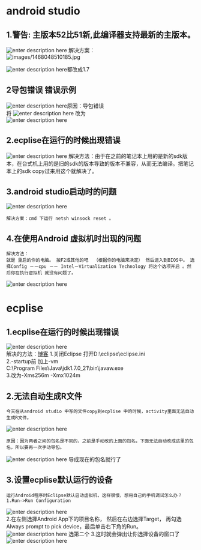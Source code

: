 # android studio

## 1.警告: 主版本52比51新,此编译器支持最新的主版本。

![enter description here][1]
解决方案：   
![images/1468048510185.jpg][2]

![enter description here][3]都改成1.7  
## 2导包错误    错误示例

![enter description here][4]原因：导包错误  
将 
![enter description here][5]
改为  
![enter description here][6]


## 2.ecplise在运行的时候出现错误
![enter description here][7]
    解决方法：由于在之前的笔记本上用的是新的sdk版本，在台式机上用的是旧的sdk的版本导致的版本不兼容，从而无法编译。把笔记本上的sdk copy过来用这个就解决了。


## 3.android studio启动时的问题
![enter description here][8]
	
    解决方案：cmd 下运行 netsh winsock reset 。
## 4.在使用Android 虚拟机时出现的问题


	解决方法：
	就是 重启的你的电脑。 按F2或其他的吧  （根据你的电脑来决定） 然后进入到BIOS中。 选择Config －－cpu －－ Intel－Virtualization Technology 将这个选项开启 。然后你在执行虚拟机 就没有问题了。

![enter description here][9]

# ecplise

## 1.ecplise在运行的时候出现错误

![enter description here][10]  
解决的方法：[博客][11]
1.关闭Eclipse 打开D:\eclipse\eclipse.ini  
2.-startup前 加上-vm  
C:\Program Files\Java\jdk1.7.0_21\bin\javaw.exe  
3.改为-Xms256m -Xmx1024m

## 2.无法自动生成R文件

    今天在从android studio 中写的文件copy到ecplise 中的时候，activity里面无法自动生成R文件。
![enter description here][12]
    
    原因：因为两者之间的包名是不同的，之前是手动改的上面的包名，下面无法自动改成这里的包名，所以要再一次手动导包。
![enter description here][13]
    导成现在的包名就行了
## 3.设置ecplise默认运行的设备

	运行Android程序时Eclipse默认启动虚拟机，这样很慢，想用自己的手机调试怎么办？
    1.Run->Run Configuration
![enter description here][14]    
    2.在左侧选择Android App下的项目名称， 然后在右边选择Target，
	再勾选Always prompt to pick device，最后单击右下角的Run。
    ![enter description here][15]
    选第二个
    3.这时就会弹出让你选择设备的窗口了
![enter description here][16]


  [1]: ./images/1468046806496.jpg "1468046806496.jpg"
  [2]: ./images/1468048510185.jpg
  [3]: ./images/1468048528396.jpg "1468048528396.jpg"
  [4]: ./images/1474852751162.jpg "1474852751162.jpg"
  [5]: ./images/1474852867798.jpg "1474852867798.jpg"
  [6]: ./images/1474852814218.jpg "1474852814218.jpg"
  [7]: ./images/%E6%90%9C%E7%8B%97%E6%88%AA%E5%9B%BE20161008113932%20%281%29.png "搜狗截图20161008113932 &#40;1&#41;.png"
  [8]: ./images/1476358909443.jpg "1476358909443.jpg"
  [9]: ./images/%E6%90%9C%E7%8B%97%E6%88%AA%E5%9B%BE20161107091946.png "搜狗截图20161107091946.png"
  [10]: ./images/%E6%90%9C%E7%8B%97%E6%88%AA%E5%9B%BE20161009112622.png "搜狗截图20161009112622.png"
  [11]: http://blog.sina.com.cn/s/blog_6e334dc70101hnug.html
  [12]: ./images/1476098917828.jpg "1476098917828.jpg"
  [13]: ./images/1476099047314.jpg "1476099047314.jpg"
  [14]: ./images/1476776315391.jpg "1476776315391.jpg"
  [15]: ./images/1476776353737.jpg "1476776353737.jpg"
  [16]: ./images/1476776409559.jpg "1476776409559.jpg"